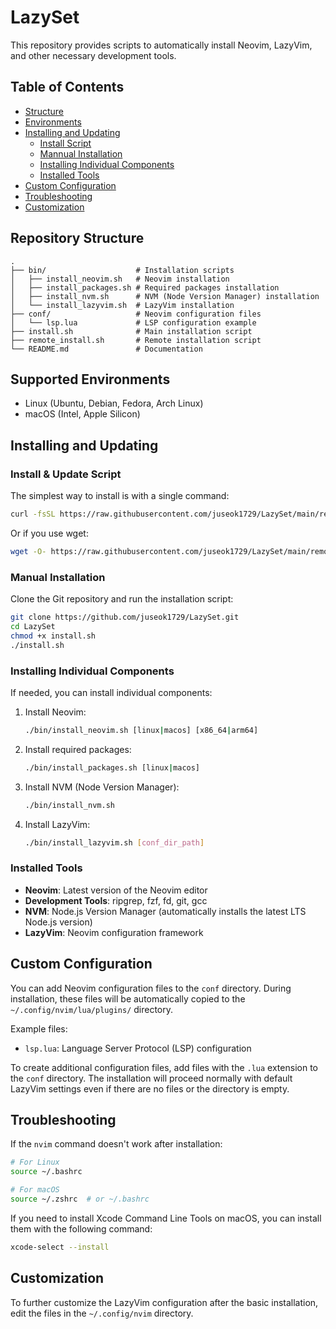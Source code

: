 # LazySet

This repository provides scripts to automatically install Neovim, LazyVim, and other necessary development tools.

## Table of Contents

- [Structure](#repository-structure)
- [Environments](#supported-environments)
- [Installing and Updating](#installing-and-updating)
   - [Install Script](#install--update-script)
   - [Mannual Installation](#manual-installation)
   - [Installing Individual Components](#installing-individual-components)
   - [Installed Tools](#installed-tools)
- [Custom Configuration](#custom-configuration)
- [Troubleshooting](#troubleshooting)
- [Customization](#customization)

## Repository Structure

```
.
├── bin/                    # Installation scripts
│   ├── install_neovim.sh   # Neovim installation
│   ├── install_packages.sh # Required packages installation
│   ├── install_nvm.sh      # NVM (Node Version Manager) installation
│   └── install_lazyvim.sh  # LazyVim installation
├── conf/                   # Neovim configuration files
│   └── lsp.lua             # LSP configuration example
├── install.sh              # Main installation script
├── remote_install.sh       # Remote installation script
└── README.md               # Documentation
```

## Supported Environments

- Linux (Ubuntu, Debian, Fedora, Arch Linux)
- macOS (Intel, Apple Silicon)

## Installing and Updating
### Install & Update Script

The simplest way to install is with a single command:

```bash
curl -fsSL https://raw.githubusercontent.com/juseok1729/LazySet/main/remote_install.sh | bash
```

Or if you use wget:

```bash
wget -O- https://raw.githubusercontent.com/juseok1729/LazySet/main/remote_install.sh | bash
```

### Manual Installation

Clone the Git repository and run the installation script:

```bash
git clone https://github.com/juseok1729/LazySet.git
cd LazySet
chmod +x install.sh
./install.sh
```

### Installing Individual Components

If needed, you can install individual components:

1. Install Neovim:
   ```bash
   ./bin/install_neovim.sh [linux|macos] [x86_64|arm64]
   ```

2. Install required packages:
   ```bash
   ./bin/install_packages.sh [linux|macos]
   ```

3. Install NVM (Node Version Manager):
   ```bash
   ./bin/install_nvm.sh
   ```

4. Install LazyVim:
   ```bash
   ./bin/install_lazyvim.sh [conf_dir_path]
   ```

### Installed Tools

- **Neovim**: Latest version of the Neovim editor
- **Development Tools**: ripgrep, fzf, fd, git, gcc
- **NVM**: Node.js Version Manager (automatically installs the latest LTS Node.js version)
- **LazyVim**: Neovim configuration framework

## Custom Configuration

You can add Neovim configuration files to the `conf` directory. During installation, these files will be automatically copied to the `~/.config/nvim/lua/plugins/` directory.

Example files:
- `lsp.lua`: Language Server Protocol (LSP) configuration

To create additional configuration files, add files with the `.lua` extension to the `conf` directory. The installation will proceed normally with default LazyVim settings even if there are no files or the directory is empty.

## Troubleshooting

If the `nvim` command doesn't work after installation:

```bash
# For Linux
source ~/.bashrc

# For macOS
source ~/.zshrc  # or ~/.bashrc
```

If you need to install Xcode Command Line Tools on macOS, you can install them with the following command:

```bash
xcode-select --install
```

## Customization

To further customize the LazyVim configuration after the basic installation, edit the files in the `~/.config/nvim` directory.